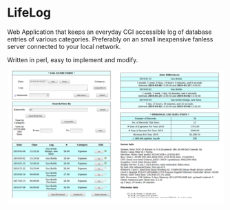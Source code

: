 # LifeLog

Web Application that keeps an everyday CGI accessible log of database entries of various categories.
Preferably on an small inexpensive fanless server connected to your local network.

Written in perl, easy to implement and modify.

![Sample](VS-on-METABOX-25.png)
